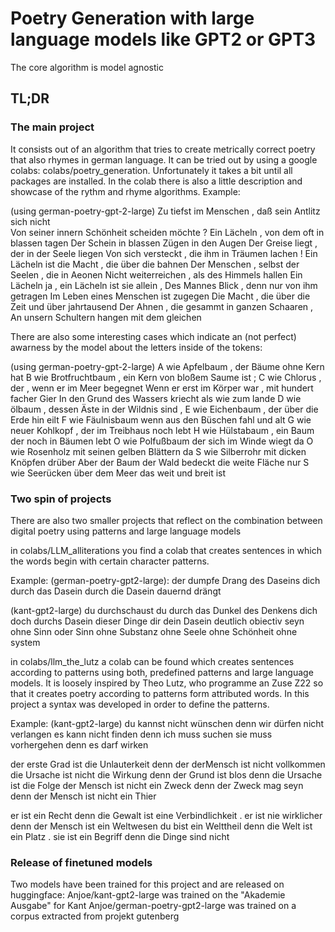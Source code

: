# Poetry Generation with large language models like GPT2 or GPT3
The core algorithm is model agnostic

## TL;DR
### The main project 
It consists out of an algorithm that tries to create metrically correct poetry that also rhymes in german language. It can be tried out by using a google colabs: colabs/poetry_generation. Unfortunately it takes a bit until all packages are installed. In the colab there is also a little description and showcase of the rythm and rhyme algorithms. 
Example: 

(using german-poetry-gpt-2-large)
Zu tiefst im Menschen , daß sein Antlitz sich nicht <br>
Von seiner innern Schönheit scheiden möchte ?
Ein Lächeln , von dem oft in blassen tagen
Der Schein in blassen Zügen in den Augen
Der Greise liegt , der in der Seele liegen
Von sich versteckt , die ihm in Träumen lachen !
Ein Lächeln ist die Macht , die über die bahnen
Der Menschen , selbst der Seelen , die in Aeonen
Nicht weiterreichen , als des Himmels hallen
Ein Lächeln ja , ein Lächeln ist sie allein ,
Des Mannes Blick , denn nur von ihm getragen
Im Leben eines Menschen ist zugegen
Die Macht , die über die Zeit und über jahrtausend
Der Ahnen , die gesammt in ganzen Schaaren ,
An unsern Schultern hangen mit dem gleichen

There are also some interesting cases which indicate an (not perfect) awarness by the model about the letters inside of the tokens: 

(using german-poetry-gpt-2-large)
A wie Apfelbaum , der Bäume ohne Kern hat
B wie Brotfruchtbaum , ein Kern von bloßem Saume ist ;
C wie Chlorus , der , wenn er im Meer begegnet
Wenn er erst im Körper war , mit hundert facher Gier
In den Grund des Wassers kriecht als wie zum lande
D wie ölbaum , dessen Äste in der Wildnis sind ,
E wie Eichenbaum , der über die Erde hin eilt
F wie Fäulnisbaum wenn aus den Büschen fahl und alt
G wie neuer Kohlkopf , der im Treibhaus noch lebt
H wie Hülstabaum , ein Baum der noch in Bäumen lebt
O wie Polfußbaum der sich im Winde wiegt da
O wie Rosenholz mit seinen gelben Blättern da
S wie Silberrohr mit dicken Knöpfen drüber
Aber der Baum der Wald bedeckt die weite Fläche nur
S wie Seerücken über dem Meer das weit und breit ist 

### Two spin of projects
There are also two smaller projects that reflect on the combination between digital poetry using patterns and large language models

in colabs/LLM_alliterations you find a colab that creates sentences in which the words begin with certain character patterns. 

Example: 
(german-poetry-gpt2-large):
der dumpfe Drang des Daseins dich durch das Dasein durch die Dasein dauernd drängt

(kant-gpt2-large)
du durchschaust du durch das Dunkel des Denkens dich doch durchs Dasein dieser Dinge dir dein Dasein deutlich
obiectiv seyn ohne Sinn oder Sinn ohne Substanz ohne Seele ohne Schönheit ohne system

in colabs/llm_the_lutz a colab can be found which creates sentences according to patterns using both, predefined patterns and large language models. It is loosely inspired by Theo Lutz, who programme an Zuse Z22 so that it creates poetry according to patterns form attributed words. In this project a syntax was developed in order to define the patterns. 

Example: 
(kant-gpt2-large)
du kannst nicht wünschen denn wir dürfen nicht verlangen
es kann nicht finden denn ich muss suchen
sie muss vorhergehen denn es darf wirken

der erste Grad ist die Unlauterkeit denn der derMensch ist nicht vollkommen
die Ursache ist nicht die Wirkung denn der Grund ist blos denn die Ursache ist die Folge
der Mensch ist nicht ein Zweck denn der Zweck mag seyn denn der Mensch ist nicht ein Thier

er ist ein Recht denn die Gewalt ist eine Verbindlichkeit . er ist nie wirklicher denn der Mensch ist ein Weltwesen
du bist ein Welttheil denn die Welt ist ein Platz . sie ist ein Begriff denn die Dinge sind nicht

### Release of finetuned models
Two models have been trained for this project and are released on huggingface: 
Anjoe/kant-gpt2-large  was trained on the "Akademie Ausgabe" for Kant
Anjoe/german-poetry-gpt2-large was trained on a corpus extracted from projekt gutenberg
